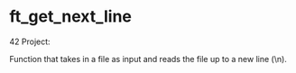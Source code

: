 # ft_get_next_line

42 Project:

Function that takes in a file as input and reads the file up to a new line (\n).

